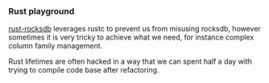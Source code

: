 ### Rust playground

[rust-rocksdb](https://github.com/rust-rocksdb/rust-rocksdb) leverages rustc to prevent us from misusing rocksdb,
however sometimes it is very tricky to achieve what we need, for instance complex column family management.

Rust lifetimes are often hacked in a way that we can spent half a day with trying to compile code base after refactoring.